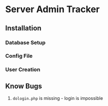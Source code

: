 # Server Admin Tracker

[comment]: # (TODO Give a short intrduction here)

## Installation

### Database Setup

### Config File

### User Creation


## Know Bugs

1. `dologin.php` is missing - login is impossible